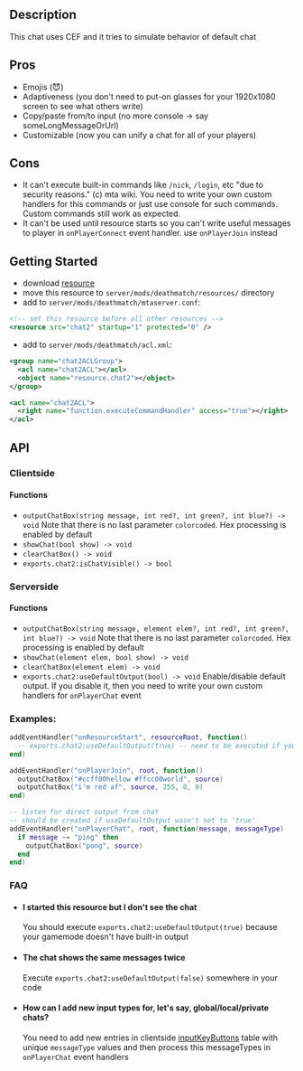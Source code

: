## Description

This chat uses CEF and it tries to simulate behavior of default chat

## Pros

- Emojis (😈)
- Adaptiveness (you don't need to put-on glasses for your 1920x1080 screen to see what others write)
- Copy/paste from/to input (no more console -> say someLongMessageOrUrl)
- Customizable (now you can unify a chat for all of your players)

## Cons

- It can't execute built-in commands like `/nick`, `/login`, etc "due to security reasons." (c) mta wiki. You need to write your own custom handlers for this commands or just use console for such commands. Custom commands still work as expected.
- It can't be used until resource starts so you can't write useful messages to player in `onPlayerConnect` event handler. use `onPlayerJoin` instead

## Getting Started

- download [resource](https://github.com/nrzull/mtasa-chat2/releases/latest/download/chat2.zip)
- move this resource to `server/mods/deathmatch/resources/` directory
- add to `server/mods/deathmatch/mtaserver.conf`:

```xml
<!-- set this resource before all other resources -->
<resource src="chat2" startup="1" protected="0" />
```

- add to `server/mods/deathmatch/acl.xml`:

```xml
<group name="chat2ACLGroup">
  <acl name="chat2ACL"></acl>
  <object name="resource.chat2"></object>
</group>

<acl name="chat2ACL">
  <right name="function.executeCommandHandler" access="true"></right>
</acl>
```

## API

### Clientside

#### Functions

- `outputChatBox(string message, int red?, int green?, int blue?) -> void`
  Note that there is no last parameter `colorcoded`. Hex processing is enabled by default
- `showChat(bool show) -> void`
- `clearChatBox() -> void`
- `exports.chat2:isChatVisible() -> bool`

### Serverside

#### Functions

- `outputChatBox(string message, element elem?, int red?, int green?, int blue?) -> void`
  Note that there is no last parameter `colorcoded`. Hex processing is enabled by default
- `showChat(element elem, bool show) -> void`
- `clearChatBox(element elem) -> void`
- `exports.chat2:useDefaultOutput(bool) -> void`
  Enable/disable default output. If you disable it, then you need to write your own custom handlers for `onPlayerChat` event

### Examples:

```lua
addEventHandler("onResourceStart", resourceRoot, function()
  -- exports.chat2:useDefaultOutput(true) -- need to be executed if your gamemode doesn't output any messages to chat in onPlayerChat event handlers. As an example: play gamemode already uses its own output so you don't need to enable default output, but race gamemode doesn't have it, so you need to enable default output.
end)

addEventHandler("onPlayerJoin", root, function()
  outputChatBox("#ccff00hellow #ffcc00world", source)
  outputChatBox("i'm red af", source, 255, 0, 0)
end)

-- listen for direct output from chat
-- should be created if useDefaultOutput wasn't set to 'true'
addEventHandler("onPlayerChat", root, function(message, messageType)
  if message ~= "ping" then
    outputChatBox("pong", source)
  end
end)
```

### FAQ

- #### I started this resource but I don't see the chat

  You should execute `exports.chat2:useDefaultOutput(true)` because your gamemode doesn't have built-in output

- #### The chat shows the same messages twice

  Execute `exports.chat2:useDefaultOutput(false)` somewhere in your code

- #### How can I add new input types for, let's say, global/local/private chats?

  You need to add new entries in clientside [inputKeyButtons](https://github.com/nrzull/mtasa-chat2/blob/master/chat2_client.lua#L11) table with unique `messageType` values and then process this messageTypes in `onPlayerChat` event handlers
